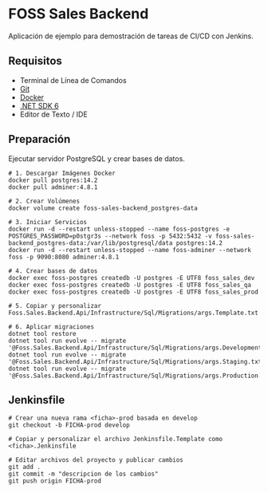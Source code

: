 # FOSS Sales Backend
Aplicación de ejemplo para demostración de tareas de CI/CD con Jenkins.


## Requisitos
* Terminal de Línea de Comandos
* [Git](https://git-scm.com/)
* [Docker](https://www.docker.com/)
* [.NET SDK 6](https://dotnet.microsoft.com/en-us/download/dotnet/6.0)
* Editor de Texto / IDE


## Preparación
Ejecutar servidor PostgreSQL y crear bases de datos.
````shell
# 1. Descargar Imágenes Docker
docker pull postgres:14.2
docker pull adminer:4.8.1

# 2. Crear Volúmenes
docker volume create foss-sales-backend_postgres-data

# 3. Iniciar Servicios
docker run -d --restart unless-stopped --name foss-postgres -e POSTGRES_PASSWORD=p0stgr3s --network foss -p 5432:5432 -v foss-sales-backend_postgres-data:/var/lib/postgresql/data postgres:14.2
docker run -d --restart unless-stopped --name foss-adminer --network foss -p 9090:8080 adminer:4.8.1

# 4. Crear bases de datos
docker exec foss-postgres createdb -U postgres -E UTF8 foss_sales_dev
docker exec foss-postgres createdb -U postgres -E UTF8 foss_sales_qa
docker exec foss-postgres createdb -U postgres -E UTF8 foss_sales_prod

# 5. Copiar y personalizar Foss.Sales.Backend.Api/Infrastructure/Sql/Migrations/args.Template.txt

# 6. Aplicar migraciones
dotnet tool restore
dotnet tool run evolve -- migrate '@Foss.Sales.Backend.Api/Infrastructure/Sql/Migrations/args.Development.txt'
dotnet tool run evolve -- migrate '@Foss.Sales.Backend.Api/Infrastructure/Sql/Migrations/args.Staging.txt'
dotnet tool run evolve -- migrate '@Foss.Sales.Backend.Api/Infrastructure/Sql/Migrations/args.Production.txt'
````

## Jenkinsfile
```shell
# Crear una nueva rama <ficha>-prod basada en develop 
git checkout -b FICHA-prod develop

# Copiar y personalizar el archivo Jenkinsfile.Template como <ficha>.Jenkinsfile

# Editar archivos del proyecto y publicar cambios
git add .
git commit -m "descripcion de los cambios"
git push origin FICHA-prod
``` 
